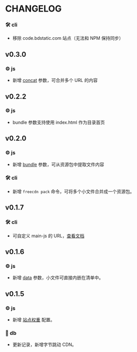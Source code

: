 # CHANGELOG

### 🛠️ cli

* 移除 code.bdstatic.com 站点（无法和 NPM 保持同步）

## v0.3.0

### ⚙️ js

* 新增 [concat](docs/manifest/params.md#concat) 参数，可合并多个 URL 的内容

## v0.2.2

### ⚙️ js

* bundle 参数支持使用 index.html 作为目录首页

## v0.2.0

### ⚙️ js

* 新增 [bundle](docs/manifest/params.md#bundle) 参数，可从资源包中提取文件内容

### 🛠️ cli

* 新增 `freecdn pack` 命令，可将多个小文件合并成一个资源包。

## v0.1.7

### 🛠️ cli

* 可自定义 main-js 的 URL，[查看文档](docs/cli/README.md#cdn)

## v0.1.6

### ⚙️ js

* 新增 [data](docs/manifest/params.md#data) 参数，小文件可直接内嵌在清单中。

## v0.1.5

### ⚙️ js

* 新增 [站点权重](docs/manifest/README.md#权重配置) 配置。

### 📔 db

* 更新记录，新增字节跳动 CDN。
